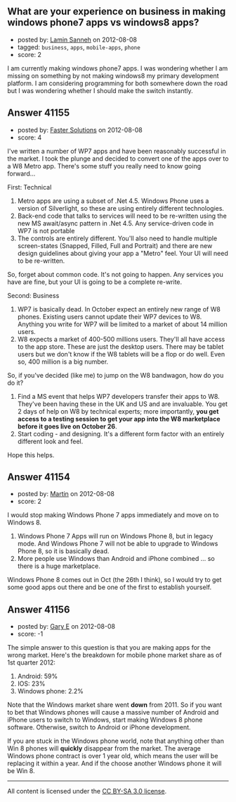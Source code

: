 ## What are your experience on business in making windows phone7 apps vs windows8 apps?

- posted by: [Lamin Sanneh](https://stackexchange.com/users/-1/19140-lamin-sanneh) on 2012-08-08
- tagged: `business`, `apps`, `mobile-apps`, `phone`
- score: 2

I am currently making windows phone7 apps. I was wondering whether I am missing on something by not making windows8 my primary development platform. I am considering programming for both somewhere down the road but I was wondering whether I should make the switch instantly.


## Answer 41155

- posted by: [Faster Solutions](https://stackexchange.com/users/-1/19103-faster-solutions) on 2012-08-08
- score: 4

I've written a number of WP7 apps  and have been reasonably successful in the market.  I took the plunge and decided to convert one of the apps over to a W8 Metro app.  There's some stuff you really need to know going forward...

First: Technical

 1. Metro apps are using a subset of .Net 4.5.  Windows Phone uses a version of Silverlight, so these are using entirely different technologies.
 2. Back-end code that talks to services will need to be re-written using the new MS await/async pattern in .Net 4.5.  Any service-driven code in WP7 is not portable
 3. The controls are entirely different.  You'll also need to handle multiple screen-states (Snapped, Filled, Full and Portrait) and there are new design guidelines about giving your app a "Metro" feel.  Your UI will need to be re-written.

So, forget about common code.  It's not going to happen.  Any services you have are fine, but your UI is going to be a complete re-write.

Second: Business

 1. WP7 is basically dead.  In October expect an entirely new range of W8 phones.  Existing users cannot update their WP7 devices to W8.  Anything you write for WP7 will be limited to a market of about 14 million users.
 2. W8 expects a market of 400-500 millions users.  They'll all have access to the app store.  These are just the desktop users.  There may be tablet users but we don't know if the W8 tablets will be a flop or do well.  Even so, 400 million is a big number.

So, if you've decided (like me) to jump on the W8 bandwagon, how do you do it?

 1. Find a MS event that helps WP7 developers transfer their apps to W8.  They've been having these in the UK and US and are invaluable.  You get 2 days of help on W8 by technical experts; more importantly, **you get access to a testing session to get your app into the W8 marketplace before it goes live on October 26**.
 2. Start coding - and designing.  It's a different form factor with an entirely different look and feel.

Hope this helps.


## Answer 41154

- posted by: [Martin](https://stackexchange.com/users/-1/4248-martin) on 2012-08-08
- score: 2

I would stop making Windows Phone 7 apps immediately and move on to Windows 8.

 1. Windows Phone 7 Apps will run on Windows Phone 8, but in legacy mode.  And Windows Phone 7 will not be able to upgrade to Windows Phone 8, so it is basically dead.
 2. More people use Windows than Android and iPhone combined ... so there is a huge marketplace.

Windows Phone 8 comes out in Oct (the 26th I think), so I would try to get some good apps out there and be one of the first to establish yourself.


## Answer 41156

- posted by: [Gary E](https://stackexchange.com/users/-1/2587-gary-e) on 2012-08-08
- score: -1

The simple answer to this question is that you are making apps for the wrong market. Here's the breakdown for mobile phone market share as of 1st quarter 2012:

 1. Android: 59%
 2. IOS: 23%
 3. Windows phone: 2.2%

Note that the Windows market share went **down** from 2011. So if you want to bet that Windows phones will cause a massive number of Android and iPhone users to switch to Windows, start making Windows 8 phone software. Otherwise, switch to Android or iPhone development.

If you are stuck in the Windows phone world, note that anything other than Win 8 phones will **quickly** disappear from the market. The average Windows phone contract is over 1 year old, which means the user will be replacing it within a year. And if the choose another Windows phone it will be Win 8.




---

All content is licensed under the [CC BY-SA 3.0 license](https://creativecommons.org/licenses/by-sa/3.0/).
